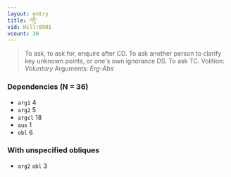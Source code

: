 ```yaml
---
layout: entry
title: འདྲི་
vid: Hill:0901
vcount: 36
---
```

> To ask, to ask for, enquire after CD\. To ask another person to clarify key unknown points, or one's own ignorance DS\. To ask TC\.
> Volition: _Voluntary_
> Arguments: _Erg-Abs_


### Dependencies (N = 36)
* `arg1` 4
* `arg2` 5
* `argcl` 18
* `aux` 1
* `obl` 6


### With unspecified obliques
* `arg2` `obl` 3
